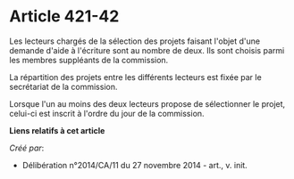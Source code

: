 # Article 421-42

Les lecteurs chargés de la sélection des projets faisant l'objet d'une demande d'aide à l'écriture sont au nombre de deux.
Ils sont choisis parmi les membres suppléants de la commission. 

La répartition des projets entre les différents lecteurs est fixée par le secrétariat de la commission. 

Lorsque l'un au moins des deux lecteurs propose de sélectionner le projet, celui-ci est inscrit à l'ordre du jour de la
commission.

**Liens relatifs à cet article**

_Créé par_:

  - Délibération n°2014/CA/11 du 27 novembre 2014 - art., v. init.

